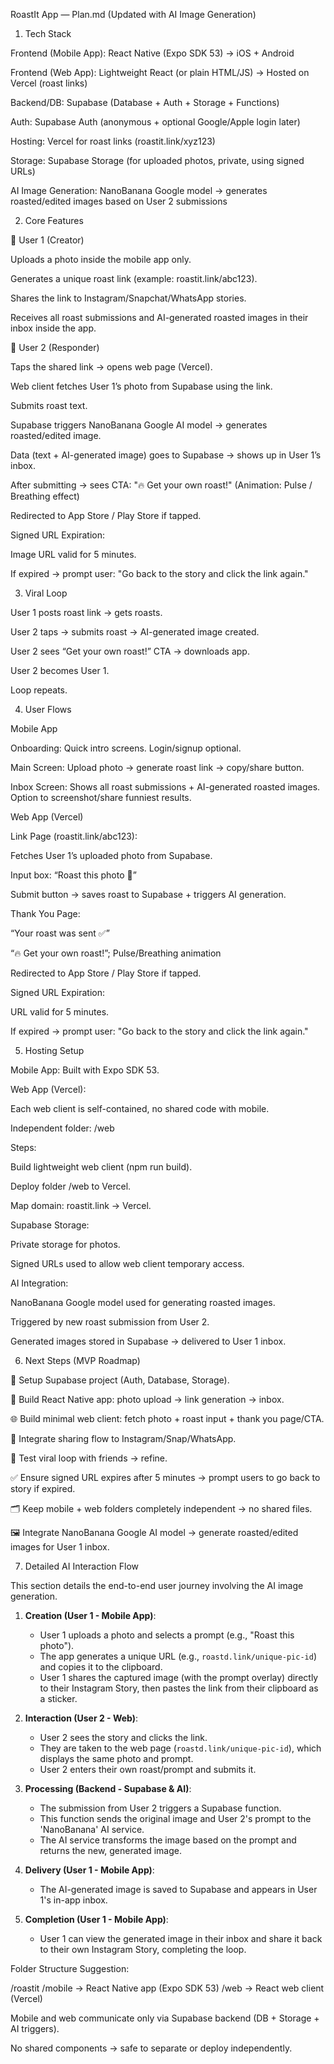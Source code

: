 RoastIt App — Plan.md (Updated with AI Image Generation) 

1. Tech Stack 

Frontend (Mobile App): React Native (Expo SDK 53) → iOS + Android 

Frontend (Web App): Lightweight React (or plain HTML/JS) → Hosted on Vercel (roast links) 

Backend/DB: Supabase (Database + Auth + Storage + Functions) 

Auth: Supabase Auth (anonymous + optional Google/Apple login later) 

Hosting: Vercel for roast links (roastit.link/xyz123) 

Storage: Supabase Storage (for uploaded photos, private, using signed URLs) 

AI Image Generation: NanoBanana Google model → generates roasted/edited images based on User 2 submissions 

 
 

2. Core Features 

🔹 User 1 (Creator) 

Uploads a photo inside the mobile app only. 

Generates a unique roast link (example: roastit.link/abc123). 

Shares the link to Instagram/Snapchat/WhatsApp stories. 

Receives all roast submissions and AI-generated roasted images in their inbox inside the app. 

🔹 User 2 (Responder) 

Taps the shared link → opens web page (Vercel). 

Web client fetches User 1’s photo from Supabase using the link. 

Submits roast text. 

Supabase triggers NanoBanana Google AI model → generates roasted/edited image. 

Data (text + AI-generated image) goes to Supabase → shows up in User 1’s inbox. 

After submitting → sees CTA: 
"🔥 Get your own roast!" (Animation: Pulse / Breathing effect) 

Redirected to App Store / Play Store if tapped. 

Signed URL Expiration: 

Image URL valid for 5 minutes. 

If expired → prompt user: "Go back to the story and click the link again." 

 
 

3. Viral Loop 

User 1 posts roast link → gets roasts. 

User 2 taps → submits roast → AI-generated image created. 

User 2 sees “Get your own roast!” CTA → downloads app. 

User 2 becomes User 1. 

Loop repeats. 

 
 

4. User Flows 

Mobile App 

Onboarding: Quick intro screens. Login/signup optional. 

Main Screen: Upload photo → generate roast link → copy/share button. 

Inbox Screen: Shows all roast submissions + AI-generated roasted images. Option to screenshot/share funniest results. 

Web App (Vercel) 

Link Page (roastit.link/abc123): 

Fetches User 1’s uploaded photo from Supabase. 

Input box: “Roast this photo 👀” 

Submit button → saves roast to Supabase + triggers AI generation. 

Thank You Page: 

“Your roast was sent ✅” 

“🔥 Get your own roast!”; Pulse/Breathing animation 

Redirected to App Store / Play Store if tapped. 

Signed URL Expiration: 

URL valid for 5 minutes. 

If expired → prompt user: "Go back to the story and click the link again." 

 
 

5. Hosting Setup 

Mobile App: Built with Expo SDK 53. 

Web App (Vercel): 

Each web client is self-contained, no shared code with mobile. 

Independent folder: /web 

Steps: 

Build lightweight web client (npm run build). 

Deploy folder /web to Vercel. 

Map domain: roastit.link → Vercel. 

Supabase Storage: 

Private storage for photos. 

Signed URLs used to allow web client temporary access. 

AI Integration: 

NanoBanana Google model used for generating roasted images. 

Triggered by new roast submission from User 2. 

Generated images stored in Supabase → delivered to User 1 inbox. 

 
 

6. Next Steps (MVP Roadmap) 

🔧 Setup Supabase project (Auth, Database, Storage). 

📱 Build React Native app: photo upload → link generation → inbox. 

🌐 Build minimal web client: fetch photo + roast input + thank you page/CTA. 

🚀 Integrate sharing flow to Instagram/Snap/WhatsApp. 

🔁 Test viral loop with friends → refine. 

✅ Ensure signed URL expires after 5 minutes → prompt users to go back to story if expired. 

🗂 Keep mobile + web folders completely independent → no shared files. 

🖼 Integrate NanoBanana Google AI model → generate roasted/edited images for User 1 inbox. 

 
 

7. Detailed AI Interaction Flow

This section details the end-to-end user journey involving the AI image generation.

1.  **Creation (User 1 - Mobile App)**:
    *   User 1 uploads a photo and selects a prompt (e.g., "Roast this photo").
    *   The app generates a unique URL (e.g., `roastd.link/unique-pic-id`) and copies it to the clipboard.
    *   User 1 shares the captured image (with the prompt overlay) directly to their Instagram Story, then pastes the link from their clipboard as a sticker.

2.  **Interaction (User 2 - Web)**:
    *   User 2 sees the story and clicks the link.
    *   They are taken to the web page (`roastd.link/unique-pic-id`), which displays the same photo and prompt.
    *   User 2 enters their own roast/prompt and submits it.

3.  **Processing (Backend - Supabase & AI)**:
    *   The submission from User 2 triggers a Supabase function.
    *   This function sends the original image and User 2's prompt to the 'NanoBanana' AI service.
    *   The AI service transforms the image based on the prompt and returns the new, generated image.

4.  **Delivery (User 1 - Mobile App)**:
    *   The AI-generated image is saved to Supabase and appears in User 1's in-app inbox.

5.  **Completion (User 1 - Mobile App)**:
    *   User 1 can view the generated image in their inbox and share it back to their own Instagram Story, completing the loop.

 
 

Folder Structure Suggestion: 

/roastit 
  /mobile      → React Native app (Expo SDK 53) 
  /web         → React web client (Vercel) 

Mobile and web communicate only via Supabase backend (DB + Storage + AI triggers). 

No shared components → safe to separate or deploy independently. 

 
 


 